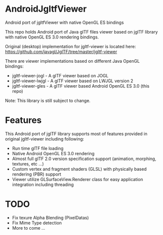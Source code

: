 # AndroidJgltfViewer

Android port of jgltfViewer with native OpenGL ES bindings

This repo holds Android port of Java glTF files viewer based on jglTF library with native OpenGL ES 3.0 rendering bindings.

Original (desktop) implementation for jgltf-viewer is located here:
https://github.com/javagl/JglTF/tree/master/jgltf-viewer

There are viewer implementations based on different Java OpenGL bindings:

- jgltf-viewer-jogl - A glTF viewer based on JOGL
- jgltf-viewer-lwjgl - A glTF viewer based on LWJGL version 2
- jgltf-viewer-gles - A glTF viewer based Android OpenGL ES 3.0 (this repo)

Note: This library is still subject to change.

# Features

This Android port of jglTF library supports most of features provided in original jgltf-viewer including following:

- Run time glTF file loading
- Native Android OpenGL ES 3.0 rendering
- Almost full glTF 2.0 version specification support (animation, morphing, textures, etc ...)
- Custom vertex and fragment shaders (GLSL) with physically based rendering (PBR) support
- Viewer utilize GLSurfaceView.Renderer class for easy application integration including threading

# TODO
- Fix texure Alpha Blending (PixelDatas)
- Fix Mime Type detection
- More to come ...

